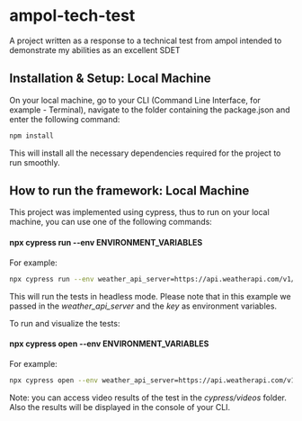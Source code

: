 # ampol-tech-test
A project written as a response to a technical test from ampol intended to demonstrate my abilities as an excellent SDET

## Installation & Setup: Local Machine
On your local machine, go to your CLI (Command Line Interface, for example - Terminal), navigate to the 
folder containing the package.json and enter the following command:
```bash
npm install
```
This will install all the necessary dependencies required for the project to run smoothly.

## How to run the framework: Local Machine
This project was implemented using cypress, thus to run on your local machine, you can use one of the following commands:
#### npx cypress run --env ENVIRONMENT_VARIABLES
For example:
```bash
npx cypress run --env weather_api_server=https://api.weatherapi.com/v1/current.json,key=d752d6efd45a4c458b611524231407
```

This will run the tests in headless mode.
Please note that in this example we passed in the *weather_api_server* and the *key* as environment variables.

To run and visualize the tests:
#### npx cypress open --env ENVIRONMENT_VARIABLES
For example:
```bash
npx cypress open --env weather_api_server=https://api.weatherapi.com/v1/current.json,key=d752d6efd45a4c458b611524231407
```

Note: you can access video results of the test in the _cypress/videos_ folder. Also the results will be displayed in the console of your CLI.